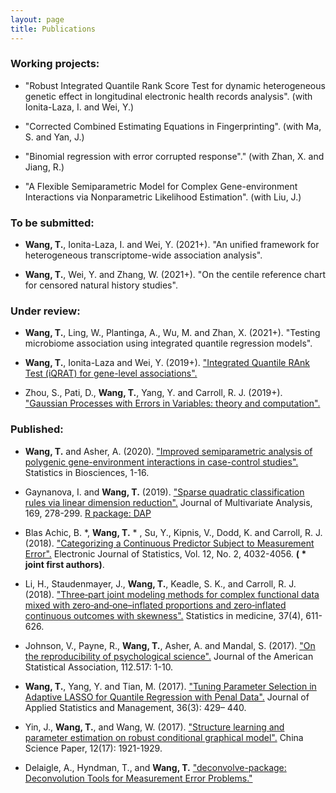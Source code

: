 ```yaml
---
layout: page
title: Publications
---
```


### Working projects:

- "Robust Integrated Quantile Rank Score Test for dynamic heterogeneous genetic effect in longitudinal electronic health records analysis". (with Ionita-Laza, I. and Wei, Y.)

- "Corrected Combined Estimating Equations in Fingerprinting". (with Ma, S. and Yan, J.)

- "Binomial regression with error corrupted response"." (with Zhan, X. and Jiang, R.)

- "A Flexible Semiparametric Model for Complex Gene-environment Interactions via Nonparametric Likelihood Estimation". (with Liu, J.)

### To be submitted:

- **Wang, T.**, Ionita-Laza, I. and Wei, Y. (2021+). "An unified framework for heterogeneous transcriptome-wide association analysis". 

- **Wang, T.**, Wei, Y. and Zhang, W. (2021+). "On the centile reference chart for censored natural history studies".

### Under review:

- **Wang, T.**, Ling, W., Plantinga, A., Wu, M. and Zhan, X. (2021+). "Testing microbiome association using integrated quantile regression models".

- **Wang, T.**, Ionita-Laza and Wei, Y. (2019+). ["Integrated Quantile RAnk Test (iQRAT) for gene-level associations".](https://arxiv.org/abs/1910.10102)

- Zhou, S., Pati, D., **Wang, T.**, Yang, Y. and Carroll, R. J. (2019+). ["Gaussian Processes with Errors in Variables: theory and computation".](https://arxiv.org/abs/1910.06235)

### Published:

- **Wang, T.** and Asher, A. (2020). ["Improved semiparametric analysis of polygenic gene-environment interactions in case-control studies".](https://doi.org/10.1007/s12561-020-09298-9) Statistics in Biosciences, 1-16. 

- Gaynanova, I. and **Wang, T.** (2019). ["Sparse quadratic classification rules via linear dimension reduction".](https://www.ncbi.nlm.nih.gov/pmc/articles/PMC6516858/) Journal of Multivariate Analysis, 169, 278-299. 
[R package: DAP](https://cran.r-project.org/web/packages/DAP/index.html)

- Blas Achic, B. *, **Wang, T.** * , Su, Y., Kipnis, V., Dodd, K. and Carroll, R. J. (2018). ["Categorizing a Continuous Predictor Subject to Measurement Error".](https://projecteuclid.org/euclid.ejs/1544518836) Electronic Journal of Statistics, Vol. 12, No. 2, 4032-4056. **( * joint first authors)**. 

- Li, H., Staudenmayer, J., **Wang, T.**, Keadle, S. K., and Carroll, R. J. (2018). ["Three‐part joint modeling methods for complex functional data mixed with zero‐and‐one–inflated proportions and zero‐inflated continuous outcomes with skewness".](https://www.ncbi.nlm.nih.gov/pubmed/29052239) Statistics in medicine, 37(4), 611-626.

- Johnson, V., Payne, R., **Wang, T.**, Asher, A. and Mandal, S. (2017).
["On the reproducibility of psychological science".](https://amstat.tandfonline.com/doi/abs/10.1080/01621459.2016.1240079#.WqQ13ZPwbOQ) Journal of the American Statistical Association, 112.517: 1-10.

-  **Wang, T.**, Yang, Y. and Tian, M. (2017). ["Tuning Parameter Selection in Adaptive 
LASSO for Quantile Regression with Penal Data".](http://www.sltj.chinajournal.net.cn/WKB2/WebPublication/paperDigest.aspx?paperID=b60aaa1e-c54c-4e9f-9f37-7f742f25b4b1) Journal of Applied Statistics and Management, 36(3): 429– 440.

-  Yin, J., **Wang, T.**, and  Wang, W. (2017). ["Structure learning and parameter estimation on robust conditional graphical model".](http://www.cnki.com.cn/Article/CJFDTotal-ZKZX201717001.htm) China Science Paper, 12(17): 1921-1929.


- Delaigle, A., Hyndman, T., and **Wang, T.** ["deconvolve-package: Deconvolution Tools for Measurement Error Problems."](https://rdrr.io/github/TimothyHyndman/deconvolve/man/deconvolve-package.html)



